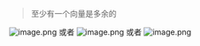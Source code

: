 > 至少有一个向量是多余的

![image.png](https://pic-1257412153.cos.ap-nanjing.myqcloud.com/images/2023/06/18/20230618222708-ea15ae.png) 或者
![image.png](https://pic-1257412153.cos.ap-nanjing.myqcloud.com/images/2023/06/18/20230618222725-2f7a74.png) 或者
![image.png](https://pic-1257412153.cos.ap-nanjing.myqcloud.com/images/2023/06/18/20230618222741-ff1938.png)
